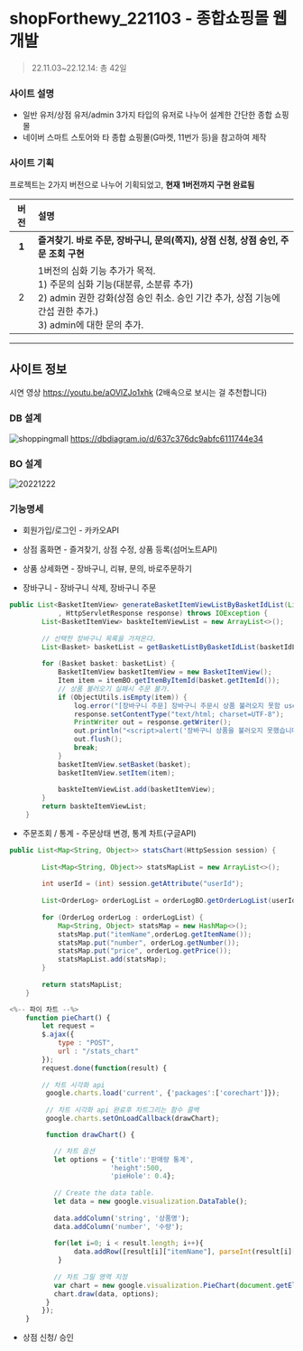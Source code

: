 # shopForthewy_221103 - 종합쇼핑몰 웹 개발
> 22.11.03~22.12.14: 총 42일

### 사이트 설명
* 일반 유저/상점 유저/admin 3가지 타입의 유저로 나누어 설계한 간단한 종합 쇼핑몰
* 네이버 스마트 스토어와 타 종합 쇼핑몰(G마켓, 11번가 등)을 참고하여 제작

### 사이트 기획
프로젝트는 2가지 버전으로 나누어 기획되었고, **현재 1버전까지 구현 완료됨**

|버전|설명|
|:------:|:---|
|**1**|**즐겨찾기. 바로 주문, 장바구니, 문의(쪽지), 상점 신청, 상점 승인, 주문 조회 구현**| 
|2|1버전의 심화 기능 추가가 목적. <br>1) 주문의 심화 기능(대분류, 소분류 추가) <br>2) admin 권한 강화(상점 승인 취소. 승인 기간 추가, 상점 기능에 간섭 권한 추가.) <br>3) admin에 대한 문의 추가. |

----
## 사이트 정보
시연 영상
https://youtu.be/aOVlZJo1xhk (2배속으로 보시는 걸 추천합니다)

### DB 설계

![shoppingmall](https://user-images.githubusercontent.com/111281659/209073153-7ad18236-e7d0-440c-b2e5-bb94a73afb39.png)
https://dbdiagram.io/d/637c376dc9abfc6111744e34  

### BO 설계
![20221222](https://user-images.githubusercontent.com/111281659/209073840-33d974ec-4c7c-4130-8ebf-e6adae6823c5.png)

### 기능명세
* 회원가입/로그인 - 카카오API
* 상점 홈화면 - 즐겨찾기, 상점 수정, 상품 등록(섬머노트API)
* 상품 상세화면 - 장바구니, 리뷰, 문의, 바로주문하기

* 장바구니 - 장바구니 삭제, 장바구니 주문
``` JAVA
public List<BasketItemView> generateBasketItemViewListByBasketIdList(List<Integer> basketIdList
			, HttpServletResponse response) throws IOException {
		List<BasketItemView> baskteItemViewList = new ArrayList<>();
		
		// 선택한 장바구니 목록을 가져온다.
		List<Basket> basketList = getBasketListByBasketIdList(basketIdList);
		
		for (Basket basket: basketList) {
			BasketItemView basketItemView = new BasketItemView();
			Item item = itemBO.getItemByItemId(basket.getItemId());
			// 상품 불러오기 실패시 주문 불가.
			if (ObjectUtils.isEmpty(item)) {
				log.error("[장바구니 주문] 장바구니 주문시 상품 불러오지 못함 userId:{},itemId:{}", basket.getUserId(), basket.getItemId());
				response.setContentType("text/html; charset=UTF-8");
				PrintWriter out = response.getWriter();
				out.println("<script>alert('장바구니 상품을 불러오지 못했습니다'); history.go(-1);</script>");
				out.flush(); 
				break;
			}
			basketItemView.setBasket(basket);
			basketItemView.setItem(item);
			
			baskteItemViewList.add(basketItemView);
		}
		return baskteItemViewList;
	}
```
* 주문조회 / 통계 - 주문상태 변경, 통계 차트(구글API)
``` JAVA
public List<Map<String, Object>> statsChart(HttpSession session) {
		
		List<Map<String, Object>> statsMapList = new ArrayList<>();
		
		int userId = (int) session.getAttribute("userId");
		
		List<OrderLog> orderLogList = orderLogBO.getOrderLogList(userId);
		
		for (OrderLog orderLog : orderLogList) {
			Map<String, Object> statsMap = new HashMap<>();
			statsMap.put("itemName",orderLog.getItemName());
			statsMap.put("number", orderLog.getNumber());
			statsMap.put("price", orderLog.getPrice());
			statsMapList.add(statsMap);
		}
		
		return statsMapList;
	}
```
``` JAVASCRIPT
<%-- 파이 차트 --%> 
	function pieChart() {
		let request = 
		$.ajax({
			type : "POST",
			url : "/stats_chart"
        });   
		request.done(function(result) {
		
   	  	// 차트 시각화 api
    	 google.charts.load('current', {'packages':['corechart']});
	
	     // 차트 시각화 api 완료후 차트그리는 함수 콜백
	     google.charts.setOnLoadCallback(drawChart);

    	 function drawChart() {

	       // 차트 옵션
	       let options = {'title':'판매량 통계',
             	         'height':500,
             	         'pieHole': 0.4};
       
	       // Create the data table.
	       let data = new google.visualization.DataTable();
       
	       data.addColumn('string', '상품명');
	       data.addColumn('number', '수량');
	
	       for(let i=0; i < result.length; i++){
				data.addRow([result[i]["itemName"], parseInt(result[i]["number"])]);
			} 
         
	       // 차트 그릴 영역 지정
	       var chart = new google.visualization.PieChart(document.getElementById('chartPie'));
	       chart.draw(data, options);
    	 }
		});
	}
```
* 상점 신청/ 승인 
